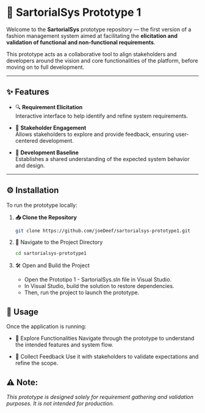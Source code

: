 # 👗 SartorialSys Prototype 1

Welcome to the **SartorialSys** prototype repository — the first version of a fashion management system aimed at facilitating the **elicitation and validation of functional and non-functional requirements**.

This prototype acts as a collaborative tool to align stakeholders and developers around the vision and core functionalities of the platform, before moving on to full development.

---

## ✨ Features

- 🔍 **Requirement Elicitation**  
  Interactive interface to help identify and refine system requirements.

- 🤝 **Stakeholder Engagement**  
  Allows stakeholders to explore and provide feedback, ensuring user-centered development.

- 🧱 **Development Baseline**  
  Establishes a shared understanding of the expected system behavior and design.

---

## ⚙️ Installation

To run the prototype locally:

1. **📥 Clone the Repository**
   ```bash
   git clone https://github.com/joeDeef/sartorialsys-prototype1.git
2. 📂 Navigate to the Project Directory
    ```bash
    cd sartorialsys-prototype1
3. 🛠️ Open and Build the Project

    - Open the Prototipo 1 - SartorialSys.sln file in Visual Studio.
    - In Visual Studio, build the solution to restore dependencies.
    - Then, run the project to launch the prototype.

## 🧪 Usage
Once the application is running:

- 🧭 Explore Functionalities
Navigate through the prototype to understand the intended features and system flow.

- 💬 Collect Feedback
Use it with stakeholders to validate expectations and refine the scope.


## ⚠️ Note:
*This prototype is designed solely for requirement gathering and validation purposes. It is not intended for production.*